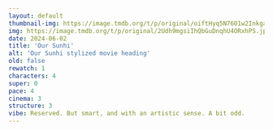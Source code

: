 ```yaml
---
layout: default
thumbnail-img: https://image.tmdb.org/t/p/original/oiftHyq5N7601w2Inkgak2iQJNO.png
img: https://image.tmdb.org/t/p/original/2Udh9mgsiIhQbGuDnqhU4ORxhPS.jpg
date: 2024-06-02
title: 'Our Sunhi'
alt: 'Our Sunhi stylized movie heading'
old: false
rewatch: 1
characters: 4
super: 0
pace: 4
cinema: 3
structure: 3
vibe: Reserved. But smart, and with an artistic sense. A bit odd.
---
```

